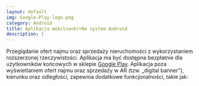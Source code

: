 ```yaml
---
layout: default
img: Google-Play-logo.png
category: Android
title: Aplikacja mobilna<br>Na system Android 
description: |
---
```

Przeglądanie ofert najmu oraz sprzedaży nieruchomości z wykorzystaniem rozszerzonej rzeczywistości. Aplikacja ma być dostępna bezpłatnie dla użytkowników końcowych w sklepie [Google Play](https://play.google.com/store?hl=pl&gl=US). 
Aplikacja poza wyświetlaniem ofert najmu oraz sprzedaży w AR (tzw. „digital banner”), kierunku oraz odległości, zapewnia dodatkowe funkcjonalności, takie jak:
